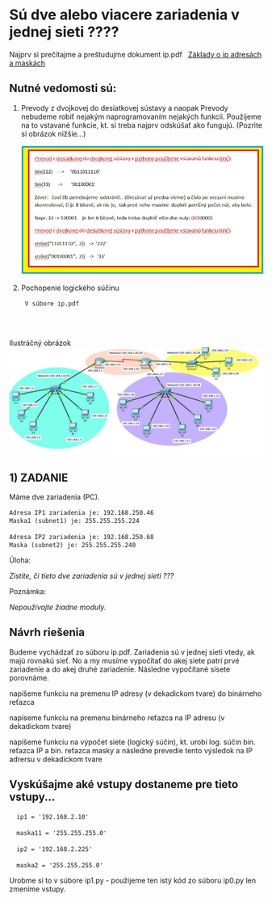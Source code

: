 # Sú dve alebo viacere zariadenia v jednej sieti ????

Najprv si prečítajme a preštudujme dokument ip.pdf &nbsp;
[Základy o ip adresách a maskách](./ip.pdf)

## Nutné vedomosti sú:
    
1) Prevody z dvojkovej do desiatkovej sústavy a naopak
   Prevody nebudeme robiť nejakým naprogramovaním nejakých funkcíi.
   Použijeme na to vstavané funkcie, kt. si treba najprv odskúšať ako fungujú. (Pozrite si obrázok nižšie...)

   ![Návod](prevody.jpg)

2) Pochopenie logického súčinu

        V súbore ip.pdf

<br>
<br>

Ilustráčný obrázok
![Example Image](il.jpg)

## 1) ZADANIE

Máme dve zariadenia (PC).

    Adresa IP1 zariadenia je: 192.168.250.46
    Maska1 (subnet1) je: 255.255.255.224

    Adresa IP2 zariadenia je: 192.168.250.68
    Maska (subnet2) je: 255.255.255.240

 Úloha:

 *Zistite, či tieto dve zariadenia sú v jednej sieti ???*

 Poznámka:

 *Nepoužívajte žiadne moduly.*

 ## Návrh riešenia

 Budeme vychádzať zo súboru ip.pdf.  Zariadenia sú  v jednej sieti vtedy, ak majú rovnakú sieť. No a my musíme vypočítať do akej
 siete patrí prvé zariadenie a do akej druhé zariadenie. Následne vypočítané sisete porovnáme. 

napíšeme funkciu na premenu IP adresy (v dekadickom tvare) do binárneho reťazca

napíseme funkciu na premenu binárneho reťazca na IP adresu (v dekadickom tvare)

napíšeme funkciu na výpočet siete (logický súčin), kt. urobí log. súčin bin. reťazca IP a bin. reťazca masky a následne prevedie tento výsledok na IP adrersu v dekadickom tvare


## Vyskúšajme aké vstupy dostaneme pre tieto vstupy...

      ip1 = '192.168.2.10'
   
      maska11 = '255.255.255.0'

      ip2 = '192.168.2.225'

      maska2 = '255.255.255.0'


Urobme si to v súbore ip1.py  - použijeme ten istý kód zo súboru ip0.py len zmeníme vstupy.





